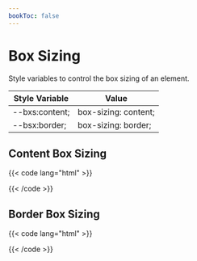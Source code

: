 ```yaml
---
bookToc: false
---
```


# Box Sizing

Style variables to control the box sizing of an element.

| Style Variable   | Value                |
|------------------|----------------------|
| \-\-bxs:content; | box-sizing: content; |
| \-\-bsx:border;  | box-sizing: border;  |


## Content Box Sizing

{{< code lang="html" >}}
<div style="--bxs:content-box; --h:50px; --w:100px; --p:1rem; --b:white solid;">
    <div style="--h:100%; --w:100%; --bg:white;"></div>
</div>
{{< /code >}}


## Border Box Sizing

{{< code lang="html" >}}
<div style="--bxs:border-box; --h:50px; --w:100px; --p:1rem; --b:white solid;">
    <div style="--h:100%; --w:100%; --bg:white;"></div>
</div>
{{< /code >}}
